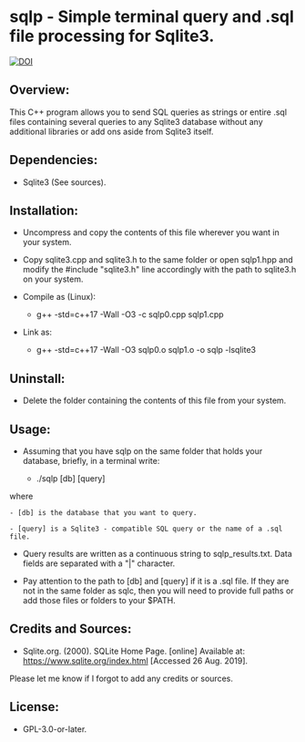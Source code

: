 # sqlp - Simple terminal query and .sql file processing for Sqlite3.

[![DOI](https://zenodo.org/badge/DOI/10.5281/zenodo.3471779.svg)](https://doi.org/10.5281/zenodo.3471779)


## Overview:

This C++ program allows you to send SQL queries as strings or entire .sql files 
containing several queries to any Sqlite3 database without any additional 
libraries or add ons aside from Sqlite3 itself. 


## Dependencies:

* Sqlite3 (See sources).


## Installation:

* Uncompress and copy the contents of this file wherever you want in your
system.

* Copy sqlite3.cpp and sqlite3.h to the same folder or open sqlp1.hpp and
modify the #include "sqlite3.h" line accordingly with the path to sqlite3.h
on your system.

* Compile as (Linux):

	- g++ -std=c++17 -Wall -O3 -c sqlp0.cpp sqlp1.cpp

* Link as:

	- g++ -std=c++17 -Wall -O3 sqlp0.o sqlp1.o -o sqlp -lsqlite3


## Uninstall:

* Delete the folder containing the contents of this file from your system.


## Usage:

* Assuming that you have sqlp on the same folder that holds your database, 
briefly, in a terminal write:

	- ./sqlp [db] [query]

where

	- [db] is the database that you want to query.

	- [query] is a Sqlite3 - compatible SQL query or the name of a .sql file.

* Query results are written as a continuous string to sqlp_results.txt. Data 
fields are separated with a "|" character.

* Pay attention to the path to [db] and [query] if it is a .sql file. If they 
are not in the same folder as sqlc, then you will need to provide full paths or
add those files or folders to your $PATH.


## Credits and Sources:

* Sqlite.org. (2000). SQLite Home Page. [online] Available at: 
https://www.sqlite.org/index.html [Accessed 26 Aug. 2019].

Please let me know if I forgot to add any credits or sources.


## License:

* GPL-3.0-or-later.


